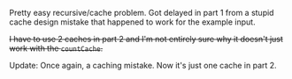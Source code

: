 Pretty easy recursive/cache problem. Got delayed in part 1 from a stupid cache design mistake that happened to work for the example input.

~~I have to use 2 caches in part 2 and I'm not entirely sure why it doesn't just work with the `countCache`.~~

Update: Once again, a caching mistake. Now it's just one cache in part 2.
